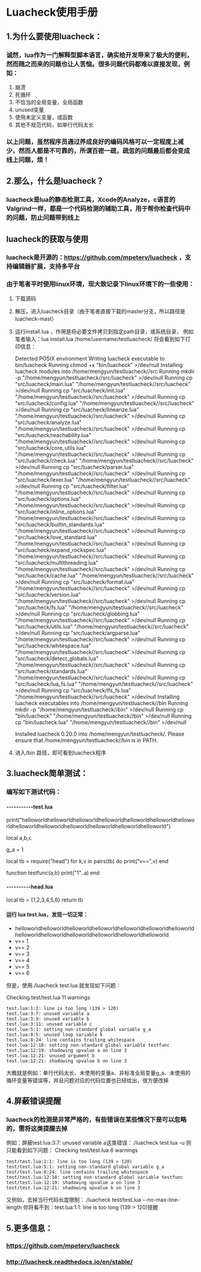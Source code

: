 

# Luacheck使用手册



## 1.为什么要使用luacheck：

### 诚然，lua作为一门解释型脚本语言，确实给开发带来了极大的便利，然而随之而来的问题也让人苦恼。很多问题代码都难以直接发现，例如：

1. 崩溃
2. 死循环
3. 不恰当的全局变量，全局函数
4. unused变量
5. 使用未定义变量，或函数
6. 其他不规范代码，如单行代码太长

### 以上问题，虽然程序员通过养成良好的编码风格可以一定程度上减少，然而人都是不可靠的，所谓百密一疏，疏忽的问题最后都会变成线上问题，烦！


## 2.那么，什么是luacheck？

### luacheck是lua的静态检测工具，Xcode的Analyze，c语言的Valgrind一样，都是一个代码检测的辅助工具，用于帮你检查代码中的问题，防止问题带到线上

## luacheck的获取与使用
### luacheck是开源的：https://github.com/mpeterv/luacheck  ，支持编辑器扩展，支持多平台
### 由于笔者平时使用linux环境，现大致记录下linux环境下的一些使用：

1. 下载源码
2. 解压，进入luacheck目录（由于笔者直接下载的master分支，所以路径是 luacheck-mast）
3. 运行install.lua <path> ，作用是将必要文件拷贝到指定path目录，或系统目录，
例如笔者输入：lua install.lua /home/username/testluacheck/ 将会看到如下打印信息：

    Detected POSIX environment
    Writing luacheck executable to bin/luacheck
        Running chmod +x "bin/luacheck" >/dev/null
    Installing luacheck modules into /home/mengyun/testluacheck//src
        Running mkdir -p "/home/mengyun/testluacheck//src/luacheck" >/dev/null
        Running cp "src/luacheck/main.lua" "/home/mengyun/testluacheck//src/luacheck" >/dev/null
        Running cp "src/luacheck/init.lua" "/home/mengyun/testluacheck//src/luacheck" >/dev/null
        Running cp "src/luacheck/config.lua" "/home/mengyun/testluacheck//src/luacheck" >/dev/null
        Running cp "src/luacheck/linearize.lua" "/home/mengyun/testluacheck//src/luacheck" >/dev/null
        Running cp "src/luacheck/analyze.lua" "/home/mengyun/testluacheck//src/luacheck" >/dev/null
        Running cp "src/luacheck/reachability.lua" "/home/mengyun/testluacheck//src/luacheck" >/dev/null
        Running cp "src/luacheck/core_utils.lua" "/home/mengyun/testluacheck//src/luacheck" >/dev/null
        Running cp "src/luacheck/check.lua" "/home/mengyun/testluacheck//src/luacheck" >/dev/null
        Running cp "src/luacheck/parser.lua" "/home/mengyun/testluacheck//src/luacheck" >/dev/null
        Running cp "src/luacheck/lexer.lua" "/home/mengyun/testluacheck//src/luacheck" >/dev/null
        Running cp "src/luacheck/filter.lua" "/home/mengyun/testluacheck//src/luacheck" >/dev/null
        Running cp "src/luacheck/options.lua" "/home/mengyun/testluacheck//src/luacheck" >/dev/null
        Running cp "src/luacheck/inline_options.lua" "/home/mengyun/testluacheck//src/luacheck" >/dev/null
        Running cp "src/luacheck/builtin_standards.lua" "/home/mengyun/testluacheck//src/luacheck" >/dev/null
        Running cp "src/luacheck/love_standard.lua" "/home/mengyun/testluacheck//src/luacheck" >/dev/null
        Running cp "src/luacheck/expand_rockspec.lua" "/home/mengyun/testluacheck//src/luacheck" >/dev/null
        Running cp "src/luacheck/multithreading.lua" "/home/mengyun/testluacheck//src/luacheck" >/dev/null
        Running cp "src/luacheck/cache.lua" "/home/mengyun/testluacheck//src/luacheck" >/dev/null
        Running cp "src/luacheck/format.lua" "/home/mengyun/testluacheck//src/luacheck" >/dev/null
        Running cp "src/luacheck/version.lua" "/home/mengyun/testluacheck//src/luacheck" >/dev/null
        Running cp "src/luacheck/fs.lua" "/home/mengyun/testluacheck//src/luacheck" >/dev/null
        Running cp "src/luacheck/globbing.lua" "/home/mengyun/testluacheck//src/luacheck" >/dev/null
        Running cp "src/luacheck/utils.lua" "/home/mengyun/testluacheck//src/luacheck" >/dev/null
        Running cp "src/luacheck/argparse.lua" "/home/mengyun/testluacheck//src/luacheck" >/dev/null
        Running cp "src/luacheck/whitespace.lua" "/home/mengyun/testluacheck//src/luacheck" >/dev/null
        Running cp "src/luacheck/detect_globals.lua" "/home/mengyun/testluacheck//src/luacheck" >/dev/null
        Running cp "src/luacheck/standards.lua" "/home/mengyun/testluacheck//src/luacheck" >/dev/null
        Running cp "src/luacheck/lua_fs.lua" "/home/mengyun/testluacheck//src/luacheck" >/dev/null
        Running cp "src/luacheck/lfs_fs.lua" "/home/mengyun/testluacheck//src/luacheck" >/dev/null
    Installing luacheck executables into /home/mengyun/testluacheck//bin
        Running mkdir -p "/home/mengyun/testluacheck//bin" >/dev/null
        Running cp "bin/luacheck" "/home/mengyun/testluacheck//bin" >/dev/null
        Running cp "bin/luacheck.lua" "/home/mengyun/testluacheck//bin" >/dev/null

    Installed luacheck 0.20.0 into /home/mengyun/testluacheck/.
    Please ensure that /home/mengyun/testluacheck//bin is in PATH.
4. 进入<path>/bin 路径，即可看到luacheck程序

## 3.luacheck简单测试：

### 编写如下测试代码：
#### -----------test.lua
 print("helloworldhelloworldhelloworldhelloworldhelloworldhelloworldhelloworldhelloworldhelloworldhelloworldhelloworldhelloworldhelloworld")
 
 local a,b,c
  
 g_a = 1
  
 local tb = require("head")
 for k,v in pairs(tb) do
    print("v==",v)
 end
 
 function testfunc(a,b)
    print("1"..a)
 end
 
#### ----------head.lua

 local tb = {1,2,3,4,5,6}
 return tb
 
#### 运行 lua test.lua，发现一切正常：
 * helloworldhelloworldhelloworldhelloworldhelloworldhelloworldhelloworldhelloworldhelloworldhelloworldhelloworldhelloworldhelloworld
 * v== 1
 * v== 2
 * v== 3
 * v== 4
 * v== 5
 * v== 6

但是，使用./luacheck test.lua 就发现如下问题：

Checking test/test.lua                            11 warnings

    test.lua:1:1: line is too long (139 > 120)
    test.lua:3:7: unused variable a
    test.lua:3:9: unused variable b
    test.lua:3:11: unused variable c
    test.lua:5:1: setting non-standard global variable g_a
    test.lua:8:5: unused loop variable k
    test.lua:8:24: line contains trailing whitespace
    test.lua:12:10: setting non-standard global variable testfunc
    test.lua:12:19: shadowing upvalue a on line 3
    test.lua:12:21: unused argument b
    test.lua:12:21: shadowing upvalue b on line 3
    
大概就是例如：单行代码太长、未使用的变量a、非标准全局变量g_a、未使用的循环变量等错误等，并且问题对应的代码位置也已经给出，很方便改掉
 


## 4.屏蔽错误提醒
### luacheck的检测是非常严格的，有些错误在某些情况下是可以忽略的，需将这类提醒去掉
例如：屏蔽test.lua:3:7: unused variable a这类错误：./luacheck test.lua -u
则只能看到如下问题：
Checking test/test.lua                            6 warnings

    test/test.lua:1:1: line is too long (139 > 120)
    test/test.lua:5:1: setting non-standard global variable g_a
    test/test.lua:8:24: line contains trailing whitespace
    test/test.lua:12:10: setting non-standard global variable testfunc
    test/test.lua:12:19: shadowing upvalue a on line 3
    test/test.lua:12:21: shadowing upvalue b on line 3
    
又例如，去掉当行代码长度限制：./luacheck test/test.lua --no-max-line-length
你将看不到：test.lua:1:1: line is too long (139 > 120)提醒





## 5.更多信息：
### https://github.com/mpeterv/luacheck
### http://luacheck.readthedocs.io/en/stable/